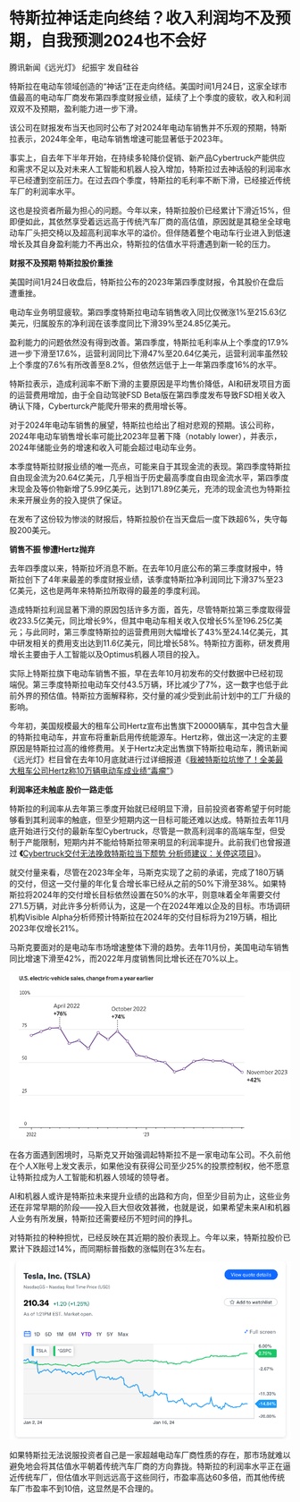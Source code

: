 # 特斯拉神话走向终结？收入利润均不及预期，自我预测2024也不会好

腾讯新闻《远光灯》 纪振宇 发自硅谷

特斯拉在电动车领域创造的“神话”正在走向终结。美国时间1月24日，这家全球市值最高的电动车厂商发布第四季度财报业绩，延续了上个季度的疲软，收入和利润双双不及预期，盈利能力进一步下滑。

该公司在财报发布当天也同时公布了对2024年电动车销售并不乐观的预期，特斯拉表示，2024年全年，电动车销售增速可能显著低于2023年。

事实上，自去年下半年开始，在持续多轮降价促销、新产品Cybertruck产能供应和需求不足以及对未来人工智能和机器人投入增加，特斯拉过去神话般的利润率水平已经遭到空前压力。在过去四个季度，特斯拉的毛利率不断下滑，已经接近传统车厂的利润率水平。

这也是投资者所最为担心的问题。今年以来，特斯拉股价已经累计下滑近15%，但即便如此，其依然享受着远远高于传统汽车厂商的高估值，原因就是其稳坐全球电动车厂头把交椅以及超高利润率水平的溢价。但伴随着整个电动车行业进入到低速增长及其自身盈利能力不再出众，特斯拉的估值水平将遭遇到新一轮的压力。

**财报不及预期 特斯拉股价重挫**

美国时间1月24日收盘后，特斯拉公布的2023年第四季度财报，令其股价在盘后遭重挫。

电动车业务明显疲软。第四季度特斯拉电动车销售收入同比仅微涨1%至215.63亿美元，归属股东的净利润在该季度同比下滑39%至24.85亿美元。

盈利能力的问题依然没有得到改善。第四季度，特斯拉毛利率从上个季度的17.9%进一步下滑至17.6%，运营利润同比下滑47%至20.64亿美元，运营利润率虽然较上个季度的7.6%有所改善至8.2%，但依然远低于上一年第四季度16%的水平。

特斯拉表示，造成利润率不断下滑的主要原因是平均售价降低，AI和研发项目方面的运营费用增加，由于全自动驾驶FSD
Beta版在第四季度发布导致FSD相关收入确认下降，Cyberturck产能爬升带来的费用增长等。

对于2024年电动车销售的展望，特斯拉也给出了相对悲观的预期。该公司称，2024年电动车销售增长率可能比2023年显著下降（notably
lower），并表示，2024年储能业务的增速和收入可能会超过电动车业务。

本季度特斯拉财报业绩的唯一亮点，可能来自于其现金流的表现。第四季度特斯拉自由现金流为20.64亿美元，几乎相当于历史最高季度自由现金流水平，第四季度末现金及等价物新增了5.99亿美元，达到171.89亿美元，充沛的现金流也为特斯拉未来开展业务的投入提供了保证。

在发布了这份较为惨淡的财报后，特斯拉股价在当天盘后一度下跌超6%，失守每股200美元。

**销售不振 惨遭Hertz抛弃**

去年四季度以来，特斯拉坏消息不断。在去年10月底公布的第三季度财报中，特斯拉创下了4年来最差的季度财报业绩，该季度特斯拉净利润同比下滑37%至23亿美元，这也是两年来特斯拉所取得的最差的季度利润。

造成特斯拉利润显著下滑的原因包括许多方面，首先，尽管特斯拉第三季度取得营收233.5亿美元，同比增长9%，但其中电动车相关收入仅增长5%至196.25亿美元；与此同时，第三季度特斯拉的运营费用则大幅增长了43%至24.14亿美元，其中研发相关的费用支出达到11.6亿美元，同比增长58%。特斯拉方面称，研发费用增长主要由于人工智能以及Optimus机器人项目的投入。

实际上特斯拉旗下电动车销售不振，早在去年10月初发布的交付数据中已经初现端倪。第三季度特斯拉电动车交付43.5万辆，环比减少了7%，这一数字也低于此前外界的预估值。特斯拉方面解释称，交付量的减少受到此前计划中的工厂升级的影响。

今年初，美国规模最大的租车公司Hertz宣布出售旗下20000辆车，其中包含大量的特斯拉电动车，并宣布将重新启用传统能源车。Hertz称，做出这一决定的主要原因是特斯拉过高的维修费用。关于Hertz决定出售旗下特斯拉电动车，腾讯新闻《远光灯》栏目曾在去年10月底就进行过详细报道《[我被特斯拉坑惨了！全美最大租车公司Hertz称10万辆电动车成业绩“毒瘤”](https://news.qq.com/rain/a/20231028A01YJB00)》

**利润率还未触底 股价一路走低**

特斯拉的利润率从去年第三季度开始就已经明显下滑，目前投资者寄希望于何时能够看到其利润率的触底，但至少短期内这一目标可能还难以达成。特斯拉去年11月底开始进行交付的最新车型Cybertruck，尽管是一款高利润率的高端车型，但受制于产能限制，短期内并不能给特斯拉带来明显的利润率提升。此前我们也曾报道过
**《**[Cybertruck交付无法挽救特斯拉当下颓势
分析师建议：关停这项目](https://news.qq.com/rain/a/20231201A01ZDG00)》。

就交付量来看，尽管在2023年全年，马斯克实现了之前的承诺，完成了180万辆的交付，但这一交付量的年化复合增长率已经从之前的50%下滑至38%。如果特斯拉将2024年的交付增长目标依然设置在50%的水平，则意味着全年需要交付271.5万辆，对此许多分析师认为，这是一个在2024年难以企及的目标。市场调研机构Visible
Alpha分析师预计特斯拉在2024年的交付目标将为219万辆，相比2023年仅增长21%。

马斯克要面对的是电动车市场增速整体下滑的趋势。去年11月份，美国电动车销售同比增速下滑至42%，而2022年月度销售同比增长还在70%以上。

![aba36b7c09a790cd0ebfe0dda1713743.jpg](https://raw.githubusercontent.com/qqhsx/qqnews_image/main/2024/01/25/特斯拉神话走向终结？收入利润均不及预期，自我预测2024也不会好/aba36b7c09a790cd0ebfe0dda1713743.jpg)

在各方面遇到困境时，马斯克又开始强调起特斯拉不是一家电动车公司。不久前他在个人X账号上发文表示，如果他没有获得公司至少25%的投票控制权，他不愿意让特斯拉成为人工智能和机器人领域的领导者。

AI和机器人或许是特斯拉未来提升业绩的出路和方向，但至少目前为止，这些业务还在非常早期的阶段——投入巨大但收效甚微，也就是说，如果希望未来AI和机器人业务有所发展，特斯拉还需要经历不短时间的挣扎。

对特斯拉的种种担忧，已经反映在其近期的股价表现上。今年以来，特斯拉股价已累计下跌超过14%，而同期标普指数的涨幅则在3%左右。

![9f7e46c62a127660a667128b83fc0920.jpg](https://raw.githubusercontent.com/qqhsx/qqnews_image/main/2024/01/25/特斯拉神话走向终结？收入利润均不及预期，自我预测2024也不会好/9f7e46c62a127660a667128b83fc0920.jpg)

如果特斯拉无法说服投资者自己是一家超越电动车厂商性质的存在，那市场就难以避免地会将其估值水平朝着传统汽车厂商的方向靠拢。特斯拉的利润率水平正在逼近传统车厂，但估值水平则远远高于这些同行，市盈率高达60多倍，而其他传统车厂市盈率不到10倍，这显然是不合理的。

